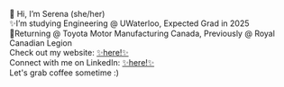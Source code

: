 👋 Hi, I’m Serena (she/her)
<br>
✨I’m studying Engineering @ UWaterloo, Expected Grad in 2025
<br>
🚗Returning @ Toyota Motor Manufacturing Canada, Previously @ Royal Canadian Legion
<br>
Check out my website: <a href="https://serenapang.com"> ✨here!✨</a>
<br>
Connect with me on LinkedIn: <a href="www.linkedin.com/in/serenapang"> ✨here!✨</a>
<br>
Let's grab coffee sometime :)

